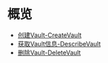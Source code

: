 # 概览
* [创建Vault-CreateVault](api/uarchive-api/create_vault)
* [获取Vault信息-DescribeVault](api/uarchive-api/describe_vault)
* [删除Vault-DeleteVault](api/uarchive-api/delete_vault)
